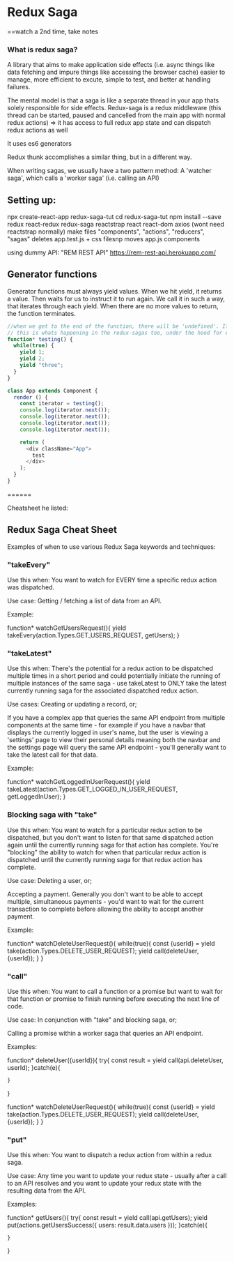 # Redux Saga

==watch a 2nd time, take notes 

### What is redux saga? 
A library that aims to make application side effects (i.e. async things like data fetching and impure things like accessing the browser cache) easier to manage, more efficient to excute, simple to test, and better at handling failures. 

The mental model is that a saga is like a separate thread in your app thats solely responsible for side effects. Redux-saga is a redux middleware (this thread can be started, paused and cancelled from the main app with normal redux actions) => it has access to full redux app state and can dispatch redux actions as well

It uses es6 generators

Redux thunk accomplishes a similar thing, but in a different way. 


When writing sagas, we usually have a two pattern method: A 'watcher saga', which calls a 'worker saga' (i.e. calling an API)

## Setting up: 
npx create-react-app redux-saga-tut
cd redux-saga-tut
npm install --save redux react-redux redux-saga reactstrap react react-dom axios (wont need reactstrap normally)
make files "components", "actions", "reducers", "sagas"
deletes app.test.js + css filesnp
moves app.js components

using dummy API: "REM REST API"
https://rem-rest-api.herokuapp.com/


## Generator functions
Generator functions must always yield values. 
When we hit yield, it returns a value. Then waits for us to instruct it to run again. 
We call it in such a way, that iterates through each yield. 
When there are no more values to return, the function terminates.

````js
//when we get to the end of the function, there will be 'undefined'. If we put a while loop in there, it just loops back to the first return. 
// this is whats happening in the redux-sagas too, under the hood for e.g. takeEvery also has a while(true) loop going on.
function* testing() {
  while(true) {
    yield 1;
    yield 2;
    yield "three";
  }
}

class App extends Component {
  render () {
    const iterator = testing();
    console.log(iterator.next());
    console.log(iterator.next());
    console.log(iterator.next());
    console.log(iterator.next());

    return (
      <div className="App">
        test
      </div>
    );
  }
}
````


======

Cheatsheet he listed: 

## Redux Saga Cheat Sheet

Examples of when to use various Redux Saga keywords and techniques:



### "takeEvery"
Use this when: You want to watch for EVERY time a specific redux action was dispatched.

Use case: Getting / fetching a list of data from an API.

Example:

function* watchGetUsersRequest(){
    yield takeEvery(action.Types.GET_USERS_REQUEST, getUsers);
}


### "takeLatest"
Use this when: There's the potential for a redux action to be dispatched multiple times in a short period and could potentially initiate the running of multiple instances of the same saga - use takeLatest to ONLY take the latest currently running saga for the associated dispatched redux action.

Use cases: Creating or updating a record, or;

If you have a complex app that queries the same API endpoint from multiple components at the same time - for example if you have a navbar that displays the currently logged in user's name, but the user is viewing a 'settings' page to view their personal details meaning both the navbar and the settings page will query the same API endpoint - you'll generally want to take the latest call for that data.

Example:

function* watchGetLoggedInUserRequest(){
    yield takeLatest(action.Types.GET_LOGGED_IN_USER_REQUEST, getLoggedInUser);
}


### Blocking saga with "take"
Use this when: You want to watch for a particular redux action to be dispatched, but you don't want to listen for that same dispatched action again until the currently running saga for that action has complete. You're "blocking" the ability to watch for when that particular redux action is dispatched until the currently running saga for that redux action has complete.

Use case: Deleting a user, or;

Accepting a payment. Generally you don't want to be able to accept multiple, simultaneous payments - you'd want to wait for the current transaction to complete before allowing the ability to accept another payment.

Example:

function* watchDeleteUserRequest(){
    while(true){
        const {userId} = yield take(action.Types.DELETE_USER_REQUEST);
        yield call(deleteUser, {userId});
    }
}


### "call"
Use this when: You want to call a function or a promise but want to wait for that function or promise to finish running before executing the next line of code.

Use case: In conjunction with "take" and blocking saga, or;

Calling a promise within a worker saga that queries an API endpoint.

Examples:

function* deleteUser({userId}){
    try{
        const result = yield call(api.deleteUser, userId);
    }catch(e){
    
    }
}
 
function* watchDeleteUserRequest(){
    while(true){
        const {userId} = yield take(action.Types.DELETE_USER_REQUEST);
        yield call(deleteUser, {userId});
    }
}


### "put"
Use this when: You want to dispatch a redux action from within a redux saga.

Use case: Any time you want to update your redux state - usually after a call to an API resolves and you want to update your redux state with the resulting data from the API.

Examples:

function* getUsers(){
    try{
        const result = yield call(api.getUsers);
        yield put(actions.getUsersSuccess({
            users: result.data.users
        }));
    }catch(e){
    
    }
}